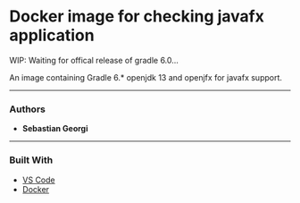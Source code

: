 # Docker image for checking javafx application

WIP: Waiting for offical release of gradle 6.0...

An image containing Gradle 6.* openjdk 13 and openjfx for javafx support.

___

### Authors
* **Sebastian Georgi**

___

### Built With

* [VS Code](https://code.visualstudio.com/)
* [Docker](https://www.docker.com/)

